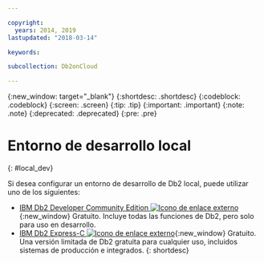 ```yaml
---

copyright:
  years: 2014, 2019
lastupdated: "2018-03-14"

keywords: 

subcollection: Db2onCloud

---
```


<!-- Attribute definitions --> 
{:new_window: target="_blank"}
{:shortdesc: .shortdesc}
{:codeblock: .codeblock}
{:screen: .screen}
{:tip: .tip}
{:important: .important}
{:note: .note}
{:deprecated: .deprecated}
{:pre: .pre}

# Entorno de desarrollo local
{: #local_dev}

Si desea configurar un entorno de desarrollo de Db2 local, puede utilizar uno de los siguientes:

* [IBM Db2 Developer Community Edition ![Icono de enlace externo](../../icons/launch-glyph.svg "Icono de enlace externo")](https://www.ibm.com/us-en/marketplace/ibm-db2-direct-and-developer-editions){:new_window} Gratuito. Incluye todas las funciones de Db2, pero solo para uso en desarrollo.
* [IBM Db2 Express-C ![Icono de enlace externo](../../icons/launch-glyph.svg "Icono de enlace externo")](https://www.ibm.com/developerworks/downloads/im/db2express/){:new_window} Gratuito. Una versión limitada de Db2 gratuita para cualquier uso, incluidos sistemas de producción e integrados.
{: shortdesc}

